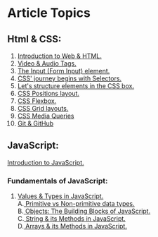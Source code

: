 # Article Topics
## Html & CSS:
1. [Introduction to Web & HTML.](https://ansariyasirarfat.hashnode.dev/introduction-to-web-html)
2. [Video & Audio Tags.](https://ansariyasirarfat.hashnode.dev/video-audio-tags)
3. [The Input (Form Input) element.](https://ansariyasirarfat.hashnode.dev/the-input-form-input-element)
4. [CSS' journey begins with Selectors.](https://ansariyasirarfat.hashnode.dev/css-journey-begins-with-selectors)
5. [Let's structure elements in the CSS box.](https://ansariyasirarfat.hashnode.dev/lets-structure-elements-in-the-css-box)
6. [CSS Positions layout.](https://ansariyasirarfat.hashnode.dev/our-next-stop-is-the-css-positions-layout)
7. [CSS Flexbox.](https://ansariyasirarfat.hashnode.dev/css-flexbox-more-flexible-than-positions)
8. [CSS Grid layouts.](https://ansariyasirarfat.hashnode.dev/css-grid-layouts)
9. [CSS Media Queries](https://ansariyasirarfat.hashnode.dev/basic-of-css-media-queries)
10. [Git & GitHub](https://ansariyasirarfat.hashnode.dev/guide-to-git-github)


## JavaScript:
 [Introduction to JavaScript.](https://ansariyasirarfat.hashnode.dev/introduction-to-javascript)
### Fundamentals of JavaScript:
1. [Values & Types in JavaScript.](https://ansariyasirarfat.hashnode.dev/discovering-the-art-of-values-types-in-javascript) <br/>
A.[ Primitive vs Non-primitive data types.](https://ansariyasirarfat.hashnode.dev/primitive-vs-non-primitive-data-types)<br/>
B.[ Objects: The Building Blocks of JavaScript.](https://ansariyasirarfat.hashnode.dev/objects-the-building-blocks-of-javascript)<br/>
C.[ String & its Methods in JavaScript.](https://ansariyasirarfat.hashnode.dev/mastering-javascript-strings)<br/>
D.[ Arrays & its Methods in JavaScript.](https://ansariyasirarfat.hashnode.dev/exploring-arrays-its-methods-in-javascript)<br/>



<!-- 2. [Introduction to JavaScript Variables.](https://ansariyasirarfat.hashnode.dev/getting-a-grip-on-javascript-variables) -->

<!-- 3. [Operations in JavaScript.](https://ansariyasirarfat.hashnode.dev/unlocking-the-power-of-operations-in-javascript) -->

<!-- 4. [Decisions in JavaScript.](https://ansariyasirarfat.hashnode.dev/power-versatility-of-decisions-in-javascript) -->

<!-- 5. [Loops in JavaScript.](https://ansariyasirarfat.hashnode.dev/looping-through-code-in-javascript) -->

<!-- 6. [Functions in JavaScript.](https://ansariyasirarfat.hashnode.dev/why-use-functions-in-javascript) -->

<!-- [How Prototype & its Chain works in JavaScript?](https://ansariyasirarfat.hashnode.dev/how-prototype-its-chain-works-in-javascript) -->


